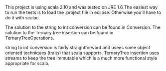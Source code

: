 This project is using scala 2.10 and was tested on JRE 1.6
The easiest way to run the tests is to load the .project file in eclipse. Otherwise you'll have to do it with scalac.

The solution to the string to int conversion can be found in Conversion.
The solution to the Ternary tree insertion can be found in TernaryTreeOperations.


string to int conversion is fairly straightforward and usees some object oriented techniques (traits) that scala supports.
TernaryTree insertion uses streams to keep the tree immutable which is a much more functional style appropriate for scala. 
